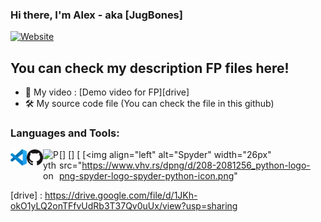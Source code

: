 ### Hi there, I'm Alex - aka [JugBones]
[![Website](https://www.kindpng.com/picc/m/128-1280187_github-logo-png-github-transparent-png.png)](https://github.com/JugBones)

## You can check my description FP files here!

- 🎥 My video : [Demo video for FP][drive]
- 🛠 My source code file (You can check the file in this github)

### Languages and Tools:

[<img align="left" alt="Visual Studio Code" width="26px" src="https://raw.githubusercontent.com/github/explore/80688e429a7d4ef2fca1e82350fe8e3517d3494d/topics/visual-studio-code/visual-studio-code.png" />]
[<img align="left" alt="GitHub" width="26px" src="https://raw.githubusercontent.com/github/explore/78df643247d429f6cc873026c0622819ad797942/topics/github/github.png" />]
[<img align="left" alt="Python" width="26px"
src="http://assets.stickpng.com/images/5848152fcef1014c0b5e4967.png" />
[<img align="left" alt="Spyder" width="26px"
src="https://www.vhv.rs/dpng/d/208-2081256_python-logo-png-spyder-logo-spyder-python-icon.png"




[drive] : https://drive.google.com/file/d/1JKh-okO1yLQ2onTFfvUdRb3T37Qv0uUx/view?usp=sharing
